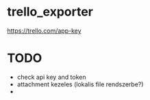 # trello_exporter

https://trello.com/app-key


# TODO
* check api key and token
* attachment kezeles (lokalis file rendszerbe?)
* 
